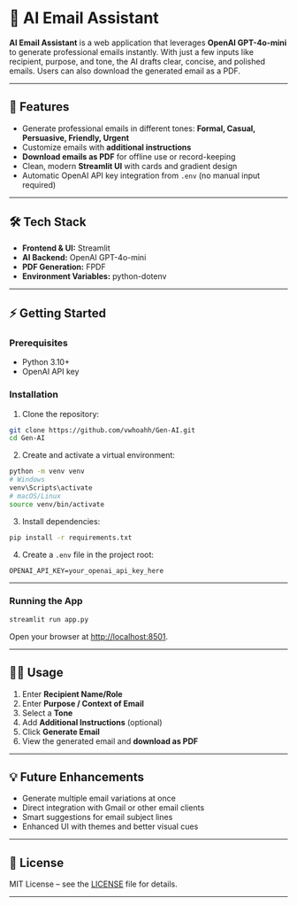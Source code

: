 # 📧 AI Email Assistant

**AI Email Assistant** is a web application that leverages **OpenAI GPT-4o-mini** to generate professional emails instantly. With just a few inputs like recipient, purpose, and tone, the AI drafts clear, concise, and polished emails. Users can also download the generated email as a PDF.

---

## 🚀 Features

* Generate professional emails in different tones: **Formal, Casual, Persuasive, Friendly, Urgent**
* Customize emails with **additional instructions**
* **Download emails as PDF** for offline use or record-keeping
* Clean, modern **Streamlit UI** with cards and gradient design
* Automatic OpenAI API key integration from `.env` (no manual input required)

---

## 🛠 Tech Stack

* **Frontend & UI:** Streamlit
* **AI Backend:** OpenAI GPT-4o-mini
* **PDF Generation:** FPDF
* **Environment Variables:** python-dotenv

---

## ⚡ Getting Started

### Prerequisites

* Python 3.10+
* OpenAI API key

### Installation

1. Clone the repository:

```bash
git clone https://github.com/vwhoahh/Gen-AI.git
cd Gen-AI
```

2. Create and activate a virtual environment:

```bash
python -m venv venv
# Windows
venv\Scripts\activate
# macOS/Linux
source venv/bin/activate
```

3. Install dependencies:

```bash
pip install -r requirements.txt
```

4. Create a `.env` file in the project root:

```
OPENAI_API_KEY=your_openai_api_key_here
```

---

### Running the App

```bash
streamlit run app.py
```

Open your browser at [http://localhost:8501](http://localhost:8501).

---

## 👩‍💻 Usage

1. Enter **Recipient Name/Role**
2. Enter **Purpose / Context of Email**
3. Select a **Tone**
4. Add **Additional Instructions** (optional)
5. Click **Generate Email**
6. View the generated email and **download as PDF**

---

## 💡 Future Enhancements

* Generate multiple email variations at once
* Direct integration with Gmail or other email clients
* Smart suggestions for email subject lines
* Enhanced UI with themes and better visual cues

---

## 📜 License

MIT License – see the [LICENSE](LICENSE) file for details.

---
